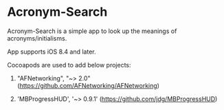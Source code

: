 # Acronym-Search

Acronym-Search is a simple app to look up the meanings of acronyms/initialisms.

App supports iOS 8.4 and later.

Cocoapods are used  to add below projects:

1.  "AFNetworking", "~> 2.0" (https://github.com/AFNetworking/AFNetworking)

2. 'MBProgressHUD', '~> 0.9.1' (https://github.com/jdg/MBProgressHUD)


